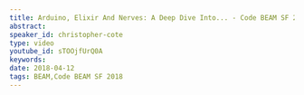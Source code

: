 ```yaml
---
title: Arduino, Elixir And Nerves: A Deep Dive Into... - Code BEAM SF 2018
abstract: 
speaker_id: christopher-cote
type: video
youtube_id: sTOOjfUrQ0A
keywords: 
date: 2018-04-12
tags: BEAM,Code BEAM SF 2018
---
```


